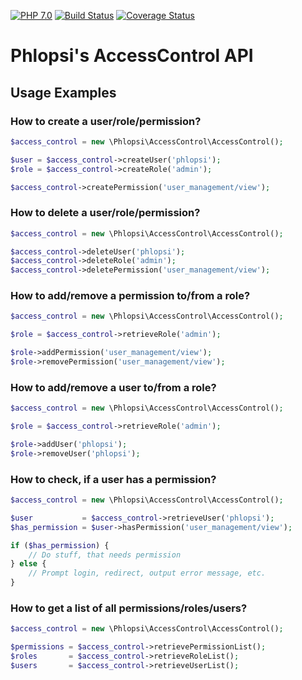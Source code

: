 [![PHP 7.0](https://img.shields.io/badge/PHP-7.0-8080c0.svg)](https://secure.php.net/)
[![Build Status](https://travis-ci.org/phlopsi/access-control.svg?branch=0.1.0)](https://travis-ci.org/phlopsi/access-control)
[![Coverage Status](https://coveralls.io/repos/phlopsi/access-control/badge.svg?branch=0.1.0&service=github)](https://coveralls.io/github/phlopsi/access-control?branch=0.1.0)

# Phlopsi's AccessControl API
## Usage Examples
### How to create a user/role/permission?
```php
$access_control = new \Phlopsi\AccessControl\AccessControl();

$user = $access_control->createUser('phlopsi');
$role = $access_control->createRole('admin');

$access_control->createPermission('user_management/view');
```

### How to delete a user/role/permission?
```php
$access_control = new \Phlopsi\AccessControl\AccessControl();

$access_control->deleteUser('phlopsi');
$access_control->deleteRole('admin');
$access_control->deletePermission('user_management/view');
```

### How to add/remove a permission to/from a role?
```php
$access_control = new \Phlopsi\AccessControl\AccessControl();

$role = $access_control->retrieveRole('admin');

$role->addPermission('user_management/view');
$role->removePermission('user_management/view');
```

### How to add/remove a user to/from a role?
```php
$access_control = new \Phlopsi\AccessControl\AccessControl();

$role = $access_control->retrieveRole('admin');

$role->addUser('phlopsi');
$role->removeUser('phlopsi');
```

### How to check, if a user has a permission?
```php
$access_control = new \Phlopsi\AccessControl\AccessControl();

$user           = $access_control->retrieveUser('phlopsi');
$has_permission = $user->hasPermission('user_management/view');

if ($has_permission) {
    // Do stuff, that needs permission
} else {
    // Prompt login, redirect, output error message, etc.
}
```

### How to get a list of all permissions/roles/users?
```php
$access_control = new \Phlopsi\AccessControl\AccessControl();

$permissions = $access_control->retrievePermissionList();
$roles       = $access_control->retrieveRoleList();
$users       = $access_control->retrieveUserList();
```
